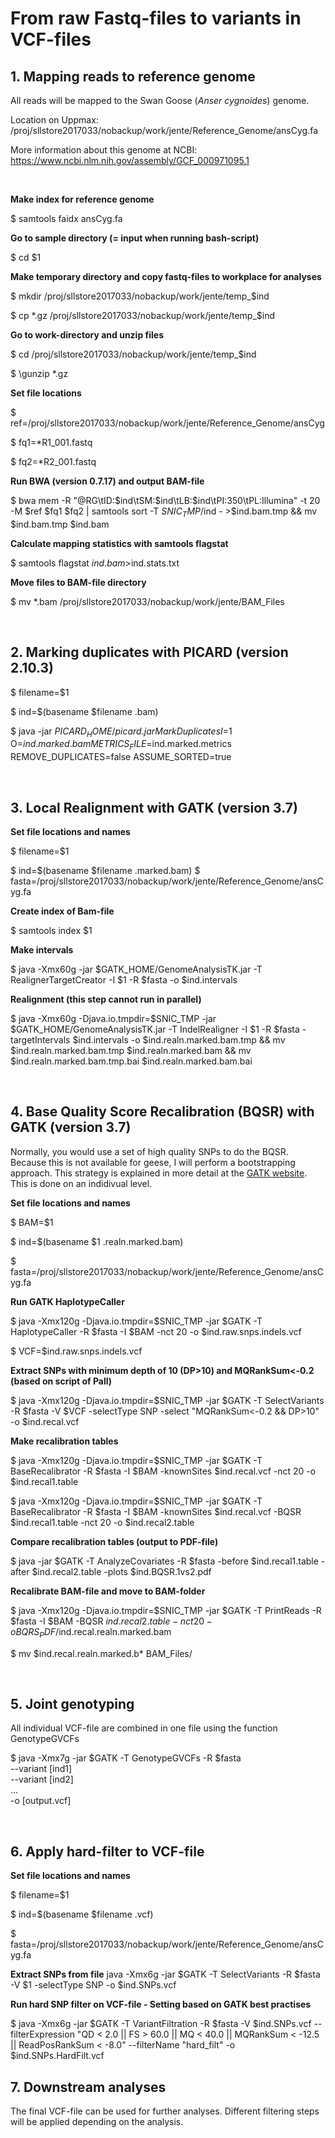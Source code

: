 # From raw Fastq-files to variants in VCF-files
## 1. Mapping reads to reference genome
All reads will be mapped to the Swan Goose (*Anser cygnoides*) genome.

Location on Uppmax: /proj/sllstore2017033/nobackup/work/jente/Reference_Genome/ansCyg.fa

More information about this genome at NCBI: https://www.ncbi.nlm.nih.gov/assembly/GCF_000971095.1

&nbsp;

**Make index for reference genome**

$ samtools faidx ansCyg.fa

**Go to sample directory (= input when running bash-script)**

$ cd $1

**Make temporary directory and copy fastq-files to workplace for analyses**

$ mkdir /proj/sllstore2017033/nobackup/work/jente/temp_$ind

$ cp \*.gz /proj/sllstore2017033/nobackup/work/jente/temp_$ind

**Go to work-directory and unzip files**

$ cd /proj/sllstore2017033/nobackup/work/jente/temp_$ind

$ \gunzip *.gz

**Set file locations**

$ ref=/proj/sllstore2017033/nobackup/work/jente/Reference_Genome/ansCyg

$ fq1=\*R1_001.fastq

$ fq2=\*R2_001.fastq

**Run BWA (version 0.7.17) and output BAM-file**

$ bwa mem -R "@RG\tID:$ind\tSM:$ind\tLB:$ind\tPI:350\tPL:Illumina" -t 20 -M $ref $fq1 $fq2 | samtools sort -T $SNIC_TMP/$ind - >$ind.bam.tmp && mv $ind.bam.tmp $ind.bam

**Calculate mapping statistics with samtools flagstat**

$ samtools flagstat $ind.bam >$ind.stats.txt

**Move files to BAM-file directory**

$ mv \*.bam /proj/sllstore2017033/nobackup/work/jente/BAM_Files

&nbsp;

## 2. Marking duplicates with PICARD (version 2.10.3)

$ filename=$1

$ ind=$(basename $filename .bam)

$ java -jar $PICARD_HOME/picard.jar MarkDuplicates I=$1 O=$ind.marked.bam METRICS_FILE=$ind.marked.metrics REMOVE_DUPLICATES=false ASSUME_SORTED=true

&nbsp;

## 3. Local Realignment with GATK (version 3.7)

**Set file locations and names**

$ filename=$1

$ ind=$(basename $filename .marked.bam)
$ fasta=/proj/sllstore2017033/nobackup/work/jente/Reference_Genome/ansCyg.fa

**Create index of Bam-file**

$ samtools index $1

**Make intervals**

$ java -Xmx60g -jar $GATK_HOME/GenomeAnalysisTK.jar -T RealignerTargetCreator -I $1 -R $fasta -o $ind.intervals


**Realignment (this step cannot run in parallel)**

$ java -Xmx60g -Djava.io.tmpdir=$SNIC_TMP -jar $GATK_HOME/GenomeAnalysisTK.jar -T IndelRealigner -I $1 -R $fasta -targetIntervals $ind.intervals -o $ind.realn.marked.bam.tmp && mv $ind.realn.marked.bam.tmp $ind.realn.marked.bam && mv $ind.realn.marked.bam.tmp.bai $ind.realn.marked.bam.bai

&nbsp;

## 4. Base Quality Score Recalibration (BQSR) with GATK (version 3.7)

Normally, you would use a set of high quality SNPs to do the BQSR. Because this is not available for geese, I will perform a bootstrapping approach. This strategy is explained in more detail at the [GATK website](https://software.broadinstitute.org/gatk/documentation/article?id=11081). This is done on an indidivual level.

**Set file locations and names**

$ BAM=$1

$ ind=$(basename $1 .realn.marked.bam)

$ fasta=/proj/sllstore2017033/nobackup/work/jente/Reference_Genome/ansCyg.fa

**Run GATK HaplotypeCaller**

$ java -Xmx120g -Djava.io.tmpdir=$SNIC_TMP -jar $GATK -T HaplotypeCaller -R $fasta -I $BAM -nct 20 -o $ind.raw.snps.indels.vcf

$ VCF=$ind.raw.snps.indels.vcf

**Extract SNPs with minimum depth of 10 (DP>10) and MQRankSum<-0.2 (based on script of Pall)**

$ java -Xmx120g -Djava.io.tmpdir=$SNIC_TMP -jar $GATK -T SelectVariants -R $fasta -V $VCF -selectType SNP -select "MQRankSum<-0.2 && DP>10" -o $ind.recal.vcf

**Make recalibration tables**

$ java -Xmx120g -Djava.io.tmpdir=$SNIC_TMP -jar $GATK -T BaseRecalibrator -R $fasta -I $BAM -knownSites $ind.recal.vcf -nct 20 -o $ind.recal1.table

$ java -Xmx120g -Djava.io.tmpdir=$SNIC_TMP -jar $GATK -T BaseRecalibrator -R $fasta -I $BAM -knownSites $ind.recal.vcf -BQSR $ind.recal1.table -nct 20 -o $ind.recal2.table

**Compare recalibration tables (output to PDF-file)**

$ java -jar $GATK -T AnalyzeCovariates -R $fasta -before $ind.recal1.table -after $ind.recal2.table -plots $ind.BQSR.1vs2.pdf

**Recalibrate BAM-file and move to BAM-folder**

$ java -Xmx120g -Djava.io.tmpdir=$SNIC_TMP -jar $GATK -T PrintReads -R $fasta -I $BAM -BQSR $ind.recal2.table -nct 20 -o BQRS_PDF/$ind.recal.realn.marked.bam

$ mv $ind.recal.realn.marked.b* BAM_Files/

&nbsp;

## 5. Joint genotyping

All individual VCF-file are combined in one file using the function GenotypeGVCFs

$ java -Xmx7g -jar $GATK -T GenotypeGVCFs -R $fasta \
--variant [ind1] \
--variant [ind2] \
... \
-o [output.vcf]

&nbsp;

## 6. Apply hard-filter to VCF-file

**Set file locations and names**

$ filename=$1

$ ind=$(basename $filename .vcf)

$ fasta=/proj/sllstore2017033/nobackup/work/jente/Reference_Genome/ansCyg.fa

**Extract SNPs from file**
java -Xmx6g -jar $GATK -T SelectVariants -R $fasta -V $1 -selectType SNP -o $ind.SNPs.vcf

**Run hard SNP filter on VCF-file - Setting based on GATK best practises**

$ java -Xmx6g -jar $GATK -T VariantFiltration -R $fasta -V $ind.SNPs.vcf --filterExpression "QD < 2.0 || FS > 60.0 || MQ < 40.0 || MQRankSum < -12.5 || ReadPosRankSum < -8.0" --filterName "hard_filt" -o $ind.SNPs.HardFilt.vcf

## 7. Downstream analyses

The final VCF-file can be used for further analyses. Different filtering steps will be applied depending on the analysis.
